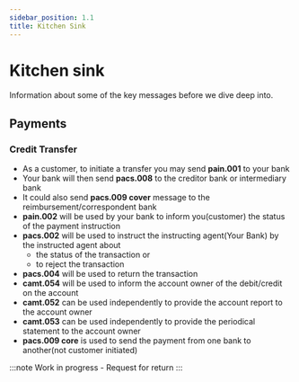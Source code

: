 ```yaml
---
sidebar_position: 1.1
title: Kitchen Sink
---
```


# Kitchen sink

Information about some of the key messages before we dive deep into.

## Payments

### Credit Transfer

- As a customer, to initiate a transfer you may send **pain.001** to your bank
- Your bank will then send **pacs.008** to the creditor bank or intermediary bank
- It could also send **pacs.009 cover** message to the reimbursement/correspondent bank
- **pain.002** will be used by your bank to inform you(customer) the status of the payment instruction
- **pacs.002** will be used to instruct the instructing agent(Your Bank) by the instructed agent about
  - the status of the transaction or
  - to reject the transaction
- **pacs.004** will be used to return the transaction
- **camt.054** will be used to inform the account owner of the debit/credit on the account
- **camt.052** can be used independently to provide the account report to the account owner
- **camt.053** can be used independently to provide the periodical statement to the account owner
- **pacs.009 core** is used to send the payment from one bank to another(not customer initiated)

:::note
Work in progress - Request for return
:::
